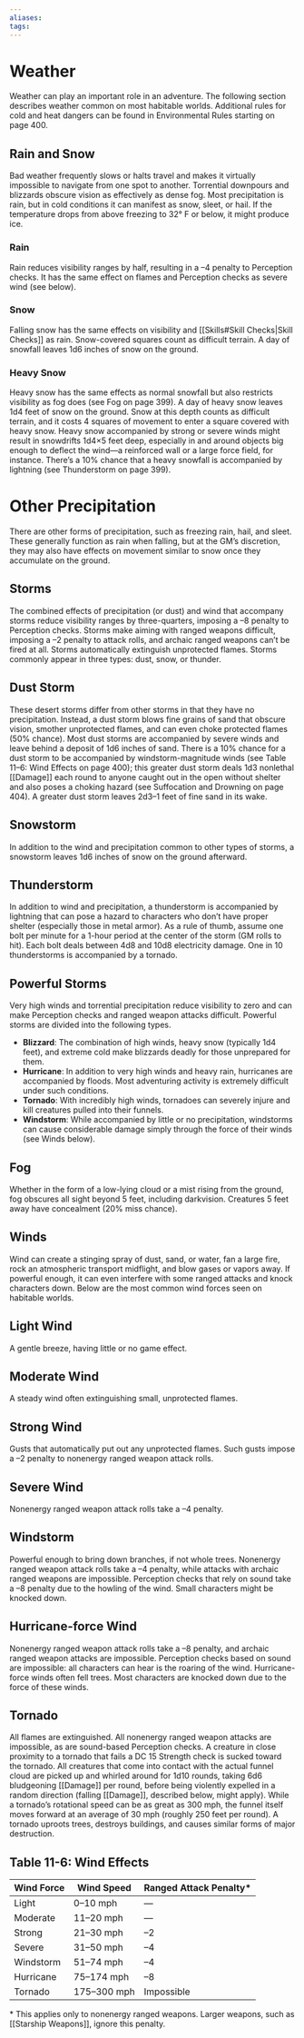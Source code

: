 ```yaml
---
aliases: 
tags: 
---
```


# Weather

Weather can play an important role in an adventure. The following section describes weather common on most habitable worlds. Additional rules for cold and heat dangers can be found in Environmental Rules starting on page 400.

## Rain and Snow

Bad weather frequently slows or halts travel and makes it virtually impossible to navigate from one spot to another. Torrential downpours and blizzards obscure vision as effectively as dense fog. Most precipitation is rain, but in cold conditions it can manifest as snow, sleet, or hail. If the temperature drops from above freezing to 32° F or below, it might produce ice.

### Rain

Rain reduces visibility ranges by half, resulting in a –4 penalty to Perception checks. It has the same effect on flames and Perception checks as severe wind (see below).

### Snow

Falling snow has the same effects on visibility and [[Skills#Skill Checks|Skill Checks]] as rain. Snow-covered squares count as difficult terrain. A day of snowfall leaves 1d6 inches of snow on the ground.

### Heavy Snow

Heavy snow has the same effects as normal snowfall but also restricts visibility as fog does (see Fog on page 399). A day of heavy snow leaves 1d4 feet of snow on the ground. Snow at this depth counts as difficult terrain, and it costs 4 squares of movement to enter a square covered with heavy snow. Heavy snow accompanied by strong or severe winds might result in snowdrifts 1d4×5 feet deep, especially in and around objects big enough to deflect the wind—a reinforced wall or a large force field, for instance. There’s a 10% chance that a heavy snowfall is accompanied by lightning (see Thunderstorm on page 399).

# Other Precipitation

There are other forms of precipitation, such as freezing rain, hail, and sleet. These generally function as rain when falling, but at the GM’s discretion, they may also have effects on movement similar to snow once they accumulate on the ground.

## Storms

The combined effects of precipitation (or dust) and wind that accompany storms reduce visibility ranges by three-quarters, imposing a –8 penalty to Perception checks. Storms make aiming with ranged weapons difficult, imposing a –2 penalty to attack rolls, and archaic ranged weapons can’t be fired at all. Storms automatically extinguish unprotected flames. Storms commonly appear in three types: dust, snow, or thunder.

## Dust Storm

These desert storms differ from other storms in that they have no precipitation. Instead, a dust storm blows fine grains of sand that obscure vision, smother unprotected flames, and can even choke protected flames (50% chance). Most dust storms are accompanied by severe winds and leave behind a deposit of 1d6 inches of sand. There is a 10% chance for a dust storm to be accompanied by windstorm-magnitude winds (see Table 11–6: Wind Effects on page 400); this greater dust storm deals 1d3 nonlethal [[Damage]] each round to anyone caught out in the open without shelter and also poses a choking hazard (see Suffocation and Drowning on page 404). A greater dust storm leaves 2d3–1 feet of fine sand in its wake.

## Snowstorm

In addition to the wind and precipitation common to other types of storms, a snowstorm leaves 1d6 inches of snow on the ground afterward.

## Thunderstorm

In addition to wind and precipitation, a thunderstorm is accompanied by lightning that can pose a hazard to characters who don’t have proper shelter (especially those in metal armor). As a rule of thumb, assume one bolt per minute for a 1-hour period at the center of the storm (GM rolls to hit). Each bolt deals between 4d8 and 10d8 electricity damage. One in 10 thunderstorms is accompanied by a tornado.

## Powerful Storms

Very high winds and torrential precipitation reduce visibility to zero and can make Perception checks and ranged weapon attacks difficult. Powerful storms are divided into the following types.

-   **Blizzard**: The combination of high winds, heavy snow (typically 1d4 feet), and extreme cold make blizzards deadly for those unprepared for them.
-   **Hurricane**: In addition to very high winds and heavy rain, hurricanes are accompanied by floods. Most adventuring activity is extremely difficult under such conditions.
-   **Tornado**: With incredibly high winds, tornadoes can severely injure and kill creatures pulled into their funnels.
-   **Windstorm**: While accompanied by little or no precipitation, windstorms can cause considerable damage simply through the force of their winds (see Winds below).

## Fog

Whether in the form of a low-lying cloud or a mist rising from the ground, fog obscures all sight beyond 5 feet, including darkvision. Creatures 5 feet away have concealment (20% miss chance).

## Winds

Wind can create a stinging spray of dust, sand, or water, fan a large fire, rock an atmospheric transport midflight, and blow gases or vapors away. If powerful enough, it can even interfere with some ranged attacks and knock characters down. Below are the most common wind forces seen on habitable worlds.

## Light Wind

A gentle breeze, having little or no game effect.

## Moderate Wind

A steady wind often extinguishing small, unprotected flames.

## Strong Wind

Gusts that automatically put out any unprotected flames. Such gusts impose a –2 penalty to nonenergy ranged weapon attack rolls.

## Severe Wind

Nonenergy ranged weapon attack rolls take a –4 penalty.

## Windstorm

Powerful enough to bring down branches, if not whole trees. Nonenergy ranged weapon attack rolls take a –4 penalty, while attacks with archaic ranged weapons are impossible. Perception checks that rely on sound take a –8 penalty due to the howling of the wind. Small characters might be knocked down.

## Hurricane-force Wind

Nonenergy ranged weapon attack rolls take a –8 penalty, and archaic ranged weapon attacks are impossible. Perception checks based on sound are impossible: all characters can hear is the roaring of the wind. Hurricane-force winds often fell trees. Most characters are knocked down due to the force of these winds.

## Tornado

All flames are extinguished. All nonenergy ranged weapon attacks are impossible, as are sound-based Perception checks. A creature in close proximity to a tornado that fails a DC 15 Strength check is sucked toward the tornado. All creatures that come into contact with the actual funnel cloud are picked up and whirled around for 1d10 rounds, taking 6d6 bludgeoning [[Damage]] per round, before being violently expelled in a random direction (falling [[Damage]], described below, might apply). While a tornado’s rotational speed can be as great as 300 mph, the funnel itself moves forward at an average of 30 mph (roughly 250 feet per round). A tornado uproots trees, destroys buildings, and causes similar forms of major destruction.

## Table 11-6: Wind Effects

| Wind Force | Wind Speed  | Ranged Attack Penalty* |
|------------|-------------|------------------------|
| Light      | 0–10 mph    | —                      |
| Moderate   | 11–20 mph   | —                      |
| Strong     | 21–30 mph   | –2                     |
| Severe     | 31–50 mph   | –4                     |
| Windstorm  | 51–74 mph   | –4                     |
| Hurricane  | 75–174 mph  | –8                     |
| Tornado    | 175–300 mph | Impossible             |


\* This applies only to nonenergy ranged weapons. Larger weapons, such as [[Starship Weapons]], ignore this penalty.  